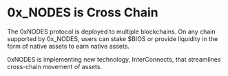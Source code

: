 # 0x\_NODES is Cross Chain

The 0xNODES protocol is deployed to multiple blockchains. On any chain supported by 0x\_NODES, users can stake $BIOS or provide liquidity in the form of native assets to earn native assets.

0xNODES is implementing new technology, InterConnects, that streamlines cross-chain movement of assets.
